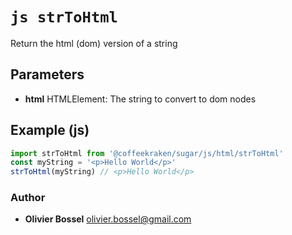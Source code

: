 


<!-- @namespace    sugar.js.html -->
<!-- @name    strToHtml -->

# ```js strToHtml ```


Return the html (dom) version of a string

## Parameters

- **html**  HTMLElement: The string to convert to dom nodes



## Example (js)

```js
import strToHtml from '@coffeekraken/sugar/js/html/strToHtml'
const myString = '<p>Hello World</p>'
strToHtml(myString) // <p>Hello World</p>
```


### Author
- **Olivier Bossel** <a href="mailto:olivier.bossel@gmail.com">olivier.bossel@gmail.com</a> 



